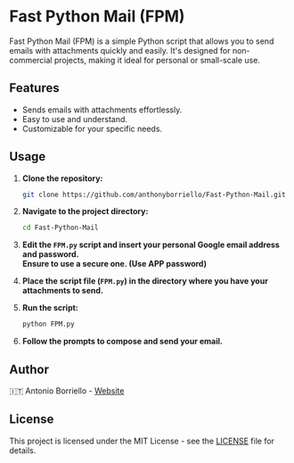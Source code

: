 # Fast Python Mail (FPM)

Fast Python Mail (FPM) is a simple Python script that allows you to send emails with attachments quickly and easily. It's designed for non-commercial projects, making it ideal for personal or small-scale use.

## Features

- Sends emails with attachments effortlessly.
- Easy to use and understand.
- Customizable for your specific needs.

## Usage

1. **Clone the repository:** 
    ```bash
    git clone https://github.com/anthonyborriello/Fast-Python-Mail.git
    ```

2. **Navigate to the project directory:**
    ```bash
    cd Fast-Python-Mail
    ```

3. **Edit the `FPM.py` script and insert your personal Google email address and password.<br>
Ensure to use a secure one. (Use APP password)**

4. **Place the script file (`FPM.py`) in the directory where you have your attachments to send.**

5. **Run the script:**
    ```bash
    python FPM.py
    ```

6. **Follow the prompts to compose and send your email.**

## Author

🇮🇹   Antonio Borriello - [Website](https://antonioborriello.wordpress.com)

## License

This project is licensed under the MIT License - see the [LICENSE](LICENSE) file for details.
